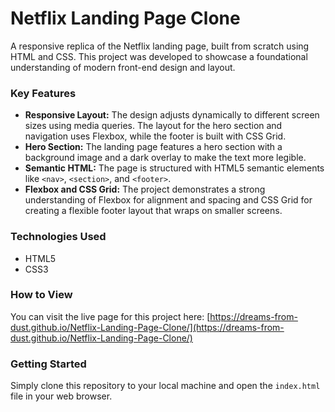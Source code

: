# Netflix Landing Page Clone

A responsive replica of the Netflix landing page, built from scratch using HTML and CSS. This project was developed to showcase a foundational understanding of modern front-end design and layout.

### Key Features

* **Responsive Layout:** The design adjusts dynamically to different screen sizes using media queries. The layout for the hero section and navigation uses Flexbox, while the footer is built with CSS Grid.
* **Hero Section:** The landing page features a hero section with a background image and a dark overlay to make the text more legible.
* **Semantic HTML:** The page is structured with HTML5 semantic elements like `<nav>`, `<section>`, and `<footer>`.
* **Flexbox and CSS Grid:** The project demonstrates a strong understanding of Flexbox for alignment and spacing and CSS Grid for creating a flexible footer layout that wraps on smaller screens.

### Technologies Used

-   HTML5
-   CSS3

### How to View

You can visit the live page for this project here: [https://dreams-from-dust.github.io/Netflix-Landing-Page-Clone/](https://dreams-from-dust.github.io/Netflix-Landing-Page-Clone/)

### Getting Started

Simply clone this repository to your local machine and open the `index.html` file in your web browser.
